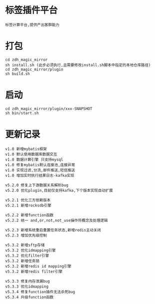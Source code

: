# 标签插件平台
    标签计算平台,提供产出客群能力

# 打包
    cd zdh_magic_mirror
    sh install.sh (此步必须执行,且需要修改install.sh脚本中指定的本地仓库路径)
    cd zdh_magic_mirror/plugin
    sh build.sh

# 启动
    cd zdh_magic_mirror/plugin/xxx-SNAPSHOT
    sh bin/start.sh

# 更新记录
    v1.0 新增mybatis框架
    v1.0 默认使用数据库数据交互
    v1.0 数据计算引擎 只支持mysql
    v1.0 修复mybatis默认连接池,连接异常
    v1.0 实现过滤,分流,邮件推送,短信推送
    v1.0 增加实时执行结果日志-kafka实现
    
    v5.2.0 修复上下游数据关系解析bug
    v5.2.0 优化plugin,目前仅支持kafka,下个版本实现自动扩展
    
    v5.2.1 优化三方依赖版本
    v5.2.1 新增rocksdb引擎
    
    v5.2.2 新增function函数
    v5.2.2 统一 and,or,not,not_use操作符概念及处理逻辑
    
    v5.2.3 新增系统重启重置任务状态,新增redis主动关闭
    v5.2.3 增加优先级控制
    
    v5.3.2 新增sftp存储
    v5.3.2 优化idmapping引擎
    v5.3.2 优化filter引擎
    v5.3.2 新增任务锁
    v5.3.2 新增redis id mapping引擎
    v5.3.2 新增redis filter引擎
    
    v5.3.3 修复内存泄漏bug
    v5.3.3 优化idmapping
    v5.3.4 修复function插件无法杀死bug
    v5.3.4 升级function函数